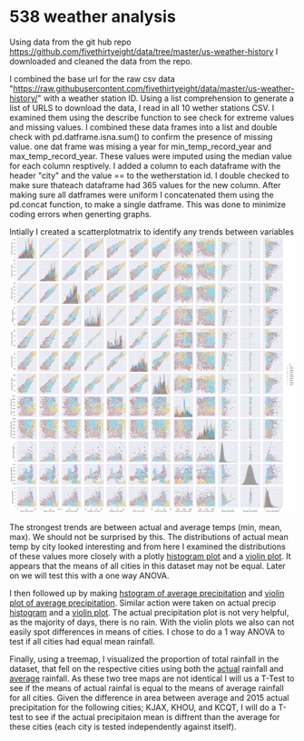 # 538 weather analysis

Using data from the git hub repo https://github.com/fivethirtyeight/data/tree/master/us-weather-history
I downloaded and cleaned the data from the repo.

I combined the base url for the raw csv data "https://raw.githubusercontent.com/fivethirtyeight/data/master/us-weather-history/" with a weather station ID. Using a list comprehension to generate a list of URLS to download the data, I read in all 10 wether stations CSV. I examined them using the describe function to see check for extreme values and missing values. I combined these data frames into a list and double check with pd.datframe.isna.sum() to confirm the presence of missing value. one dat frame was mising a year for min_temp_record_year and max_temp_record_year. These values were imputed using the median value for each column resptively. I added a column to each dataframe with the header "city" and the value == to the wetherstation id. 
I double checked to make sure thateach dataframe had 365 values for the new column.  After making sure all datframes were uniform I concatenated them using the pd.concat function, to make a single datframe. This was done to minimize coding errors when generting graphs.

Intially I created a scatterplotmatrix to identify any trends between variables
![Scatterplot matrix](https://github.com/clayton-summitt/weather/blob/main/matrix.png)

The strongest trends are between actual and average temps (min, mean, max). We should not be surprised by this. The distributions of actual mean temp by city looked interesting and from here I examined the distributions of these values more closely with a plotly [histogram plot](https://chart-studio.plotly.com/~congruency/436) and a [violin plot](https://chart-studio.plotly.com/~congruency/446/#/ ). It appears that the means of all cities in this dataset may not be equal. Later on we will test this with a one way ANOVA.

I then followed up by making [hstogram of average precipitation](https://chart-studio.plotly.com/~congruency/440/#/ )  and [violin plot of average precipitation](https://chart-studio.plotly.com/~congruency/448/#/). Similar action were taken on actual precip [histogram](https://chart-studio.plotly.com/~congruency/450/#/) and a [violin plot](https://chart-studio.plotly.com/~congruency/438/#/). The actual precipitation plot is not very helpful, as the majority of days, there is no rain. With the violin plots we also can not easily spot differences in means of cities. I chose to do a 1 way ANOVA to test if all cities had equal mean rainfall. 

Finally, using a treemap, I visualized the proportion of total rainfall in the dataset, that fell on the respective cities using both the [actual](https://chart-studio.plotly.com/~congruency/444/#/) rainfall and [average](https://chart-studio.plotly.com/~congruency/442/#/) rainfall. As these two tree maps are not identical I will us a T-Test to see if the means of actual rainfal is equal to the means of average rainfall for all cities. Given the difference in area between average and 2015 actual precipitation for the following cities; KJAX, KHOU, and KCQT, I will do a T-test to see if the actual  precipitaion mean is diffrent than the average for these cities (each city is tested independently against itself). 

